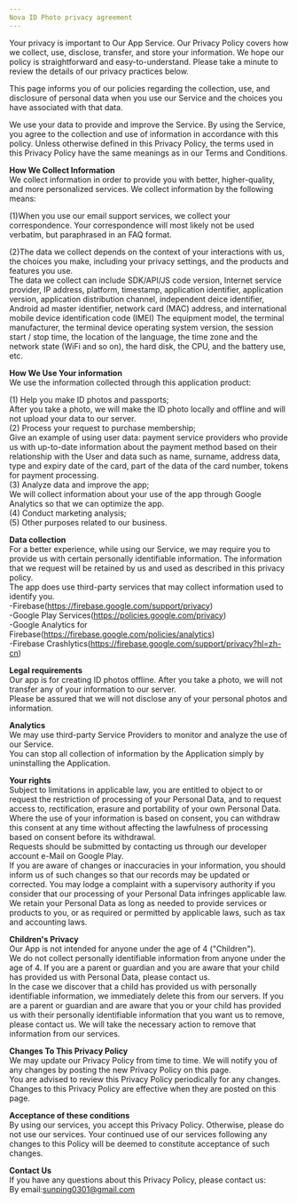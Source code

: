 ```yaml
---
Nova ID Photo privacy agreement
---
```

Your privacy is important to Our App Service. Our Privacy Policy covers how we collect, use, disclose, transfer, and store your information. We hope our policy is straightforward and easy-to-understand. Please take a minute to review the details of our privacy practices below.

This page informs you of our policies regarding the collection, use, and disclosure of personal data when you use our Service and the choices you have associated with that data.

We use your data to provide and improve the Service. By using the Service, you agree to the collection and use of information in accordance with this policy. Unless otherwise defined in this Privacy Policy, the terms used in this Privacy Policy have the same meanings as in our Terms and Conditions.
 
**How We Collect Information**  
We collect information in order to provide you with better, higher-quality, and more personalized services. We collect information by the following means:  

(1)When you use our email support services, we collect your correspondence. Your correspondence will most likely not be used verbatim, but paraphrased in an FAQ format.  

(2)The data we collect depends on the context of your interactions with us, the choices you make, including your privacy settings, and the products and features you use.   
The data we collect can include SDK/API/JS code version, Internet service provider, IP address, platform, timestamp, application identifier, application version, application distribution channel, independent deice identifier, Android ad master identifier, network card (MAC) address, and international mobile device identification code (IMEI) The equipment model, the terminal manufacturer, the terminal device operating system version, the session start / stop time, the location of the language, the time zone and the network state (WiFi and so on), the hard disk, the CPU, and the battery use, etc.  

**How We Use Your information**  
We use the information collected through this application product:  

(1) Help you make ID photos and passports;  
After you take a photo, we will make the ID photo locally and offline and will not upload your data to our server.  
(2) Process your request to purchase membership;  
Give an example of using user data:
payment service providers who provide us with up-to-date information about the payment method based on their relationship with the User and data such as name, surname, address data, type and expiry date of the card, part of the data of the card number, tokens for payment processing.  
(3) Analyze data and improve the app;  
We will collect information about your use of the app through Google Analytics so that we can optimize the app.  
(4) Conduct marketing analysis;  
(5) Other purposes related to our business.  

**Data collection**  
For a better experience, while using our Service, we may require you to provide us with certain personally identifiable information. The information that we request will be retained by us and used as described in this privacy policy.   
The app does use third-party services that may collect information used to identify you.  
-Firebase(https://firebase.google.com/support/privacy)  
-Google Play Services(https://policies.google.com/privacy)  
-Google Analytics for Firebase(https://firebase.google.com/policies/analytics)  
-Firebase Crashlytics(https://firebase.google.com/support/privacy?hl=zh-cn)  

**Legal requirements**  
Our app is for creating ID photos offline. After you take a photo, we will not transfer any of your information to our server.  
Please be assured that we will not disclose any of your personal photos and information.  

**Analytics**  
We may use third-party Service Providers to monitor and analyze the use of our Service.  
You can stop all collection of information by the Application simply by uninstalling the Application.  

**Your rights**  
Subject to limitations in applicable law, you are entitled to object to or request the restriction of processing of your Personal Data, and to request access to, rectification, erasure and portability of your own Personal Data.   
Where the use of your information is based on consent, you can withdraw this consent at any time without affecting the lawfulness of processing based on consent before its withdrawal.  
Requests should be submitted by contacting us through our developer account e-Mail on Google Play.  
If you are aware of changes or inaccuracies in your information, you should inform us of such changes so that our records may be updated or corrected. You may lodge a complaint with a supervisory authority if you consider that our processing of your Personal Data infringes applicable law.  
We retain your Personal Data as long as needed to provide services or products to you, or as required or permitted by applicable laws, such as tax and accounting laws.  

**Children's Privacy**  
Our App is not intended for anyone under the age of 4 ("Children").  
We do not collect personally identifiable information from anyone under the age of 4. If you are a parent or guardian and you are aware that your child has provided us with Personal Data, please contact us.  
In the case we discover that a child has provided us with personally identifiable information, we immediately delete this from our servers. If you are a parent or guardian and are aware that you or your child has provided us with their personally identifiable information that you want us to remove, please contact us. We will take the necessary action to remove that information from our services.  

**Changes To This Privacy Policy**  
We may update our Privacy Policy from time to time. We will notify you of any changes by posting the new Privacy Policy on this page.  
You are advised to review this Privacy Policy periodically for any changes. Changes to this Privacy Policy are effective when they are posted on this page.  

**Acceptance of these conditions**  
By using our services, you accept this Privacy Policy. Otherwise, please do not use our services. Your continued use of our services following any changes to this Policy will be deemed to constitute acceptance of such changes.  

**Contact Us**  
If you have any questions about this Privacy Policy, please contact us:  
By email:sunping0301@gmail.com  
